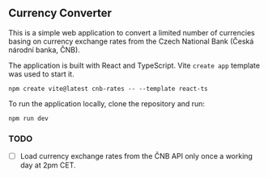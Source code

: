 ## Currency Converter

This is a simple web application to convert a limited number of currencies basing on currency exchange rates from the Czech National Bank (Česká národní banka, ČNB).

The application is built with React and TypeScript. Vite `create app` template was used to start it.
```shell
npm create vite@latest cnb-rates -- --template react-ts
```

To run the application locally, clone the repository and run:
```shell
npm run dev
```

### TODO
- [ ] Load currency exchange rates from the ČNB API only once a working day at 2pm CET.
